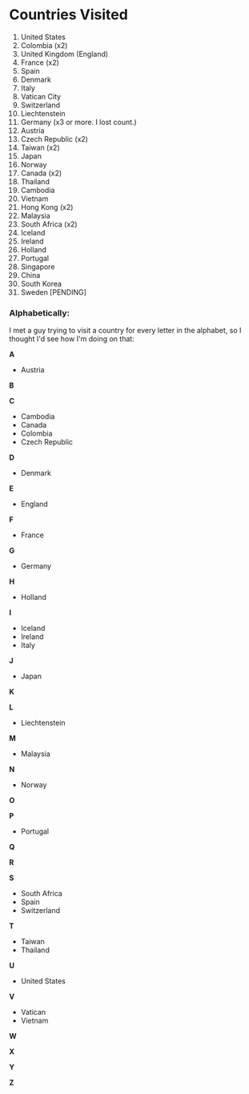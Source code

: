 # Countries Visited

1. United States
2. Colombia (x2)
3. United Kingdom (England)
4. France (x2)
5. Spain
6. Denmark
7. Italy
8. Vatican City
9. Switzerland
10. Liechtenstein
11. Germany (x3 or more. I lost count.)
12. Austria 
13. Czech Republic (x2)
14. Taiwan (x2)
15. Japan
16. Norway
17. Canada (x2)
28. Thailand
19. Cambodia
20. Vietnam
21. Hong Kong (x2)
21. Malaysia
22. South Africa (x2)
23. Iceland
24. Ireland
25. Holland
26. Portugal
27. Singapore
28. China
29. South Korea
31. Sweden [PENDING]


### Alphabetically:
I met a guy trying to visit a country for every letter in the alphabet, so I thought I'd see how I'm doing on that:

**A**
* Austria

**B**

**C**
* Cambodia
* Canada
* Colombia
* Czech Republic

**D**
* Denmark

**E**
* England

**F**
* France

**G**
* Germany

**H**
* Holland 

**I**
* Iceland
* Ireland
* Italy

**J**
* Japan

**K**

**L**
* Liechtenstein

**M**
* Malaysia

**N**
* Norway

**O**

**P**
* Portugal

**Q**

**R**

**S**
* South Africa
* Spain
* Switzerland

**T**
* Taiwan
* Thailand

**U**
* United States

**V**
* Vatican
* Vietnam

**W**

**X**

**Y**

**Z**
